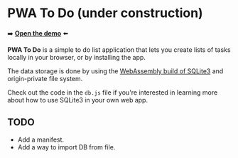 # PWA To Do (under construction)

➡️ **[Open the demo](https://microsoftedge.github.io/Demos/pwa-to-do/)** ⬅️

**PWA To Do** is a simple to do list application that lets you create lists of tasks locally in your browser, or by installing the app.

The data storage is done by using the [WebAssembly build of SQLite3](https://sqlite.org/wasm/) and origin-private file system.

Check out the code in the `db.js` file if you're interested in learning more about how to use SQLite3 in your own web app.

## TODO

* Add a manifest.
* Add a way to import DB from file.
